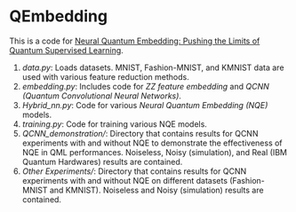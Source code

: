 # QEmbedding

This is a code for [Neural Quantum Embedding: Pushing the Limits of Quantum Supervised Learning](https://arxiv.org/pdf/2311.11412).

1. *data.py*: Loads datasets. MNIST, Fashion-MNIST, and KMNIST data are used with various feature reduction methods.
2. *embedding.py*: Includes code for *ZZ feature embedding* and *QCNN (Quantum Convolutional Neural Networks)*.
3. *Hybrid_nn.py*: Code for various *Neural Quantum Embedding (NQE)* models.
4. *training.py*: Code for training various NQE models.
5. *QCNN_demonstration/*: Directory that contains results for QCNN experiments with and without NQE to demonstrate the effectiveness of NQE in QML performances. Noiseless, Noisy (simulation), and Real (IBM Quantum Hardwares) results are contained.
6. *Other Experiments/*: Directory that contains results for QCNN experiments with and without NQE on different datasets (Fashion-MNIST and KMNIST). Noiseless and Noisy (simulation) results are contained.
